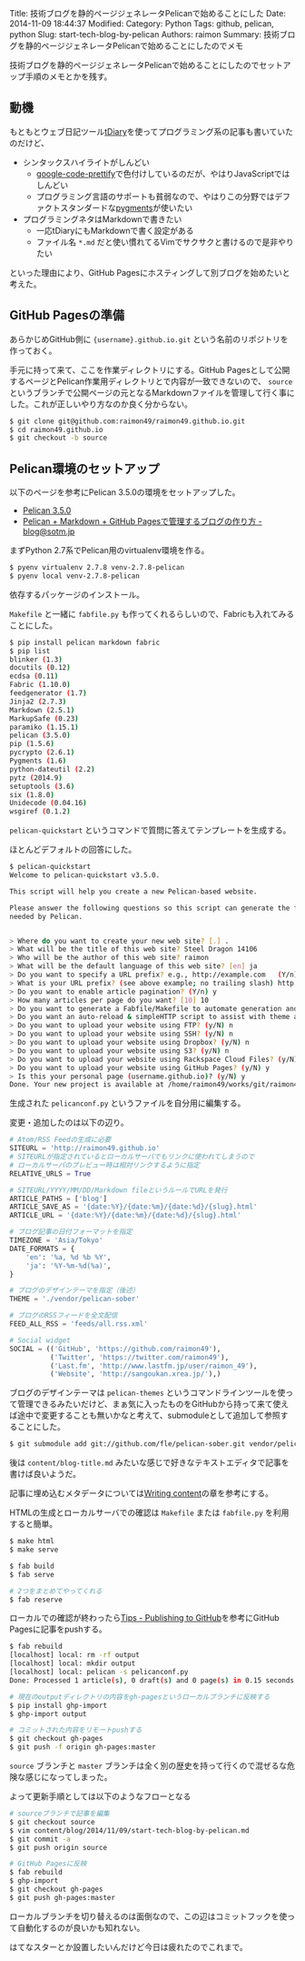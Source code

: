 Title: 技術ブログを静的ページジェネレータPelicanで始めることにした
Date: 2014-11-09 18:44:37
Modified:
Category: Python
Tags: github, pelican, python
Slug: start-tech-blog-by-pelican
Authors: raimon
Summary: 技術ブログを静的ページジェネレータPelicanで始めることにしたのでメモ

技術ブログを静的ページジェネレータPelicanで始めることにしたのでセットアップ手順のメモとかを残す。

## 動機

もともとウェブ日記ツール[tDiary](http://www.tdiary.org/)を使ってプログラミング系の記事も書いていたのだけど、

* シンタックスハイライトがしんどい
    * [google-code-prettify](https://code.google.com/p/google-code-prettify/)で色付けしているのだが、やはりJavaScriptではしんどい
    * プログラミング言語のサポートも貧弱なので、やはりこの分野ではデファクトスタンダードな[pygments](http://pygments.org/)が使いたい
* プログラミングネタはMarkdownで書きたい
    * 一応tDiaryにもMarkdownで書く設定がある
    * ファイル名 `*.md` だと使い慣れてるVimでサクサクと書けるので是非やりたい

といった理由により、GitHub Pagesにホスティングして別ブログを始めたいと考えた。

## GitHub Pagesの準備

あらかじめGitHub側に `{username}.github.io.git` という名前のリポジトリを作っておく。

手元に持って来て、ここを作業ディレクトリにする。GitHub Pagesとして公開するページとPelican作業用ディレクトリとで内容が一致できないので、 `source` というブランチで公開ページの元となるMarkdownファイルを管理して行く事にした。これが正しいやり方なのか良く分からない。

```bash
$ git clone git@github.com:raimon49/raimon49.github.io.git
$ cd raimon49.github.io
$ git checkout -b source
```

## Pelican環境のセットアップ

以下のページを参考にPelican 3.5.0の環境をセットアップした。

* [Pelican 3.5.0](http://docs.getpelican.com/en/3.5.0/)
* [Pelican + Markdown + GitHub Pagesで管理するブログの作り方 - blog@sotm.jp](http://blog.sotm.jp/2014/01/04/Pelican-Markdown-GithubPages-install-guide/ "Pelican + Markdown + GitHub Pagesで管理するブログの作り方 - blog@sotm.jp")

まずPython 2.7系でPelican用のvirtualenv環境を作る。

```bash
$ pyenv virtualenv 2.7.8 venv-2.7.8-pelican
$ pyenv local venv-2.7.8-pelican
```

依存するパッケージのインストール。

`Makefile` と一緒に `fabfile.py` も作ってくれるらしいので、Fabricも入れてみることにした。

```bash
$ pip install pelican markdown fabric
$ pip list
blinker (1.3)
docutils (0.12)
ecdsa (0.11)
Fabric (1.10.0)
feedgenerator (1.7)
Jinja2 (2.7.3)
Markdown (2.5.1)
MarkupSafe (0.23)
paramiko (1.15.1)
pelican (3.5.0)
pip (1.5.6)
pycrypto (2.6.1)
Pygments (1.6)
python-dateutil (2.2)
pytz (2014.9)
setuptools (3.6)
six (1.8.0)
Unidecode (0.04.16)
wsgiref (0.1.2)
```

`pelican-quickstart` というコマンドで質問に答えてテンプレートを生成する。

ほとんどデフォルトの回答にした。

```bash
$ pelican-quickstart
Welcome to pelican-quickstart v3.5.0.

This script will help you create a new Pelican-based website.

Please answer the following questions so this script can generate the files
needed by Pelican.


> Where do you want to create your new web site? [.] .
> What will be the title of this web site? Steel Dragon 14106
> Who will be the author of this web site? raimon
> What will be the default language of this web site? [en] ja
> Do you want to specify a URL prefix? e.g., http://example.com   (Y/n) y
> What is your URL prefix? (see above example; no trailing slash) http://raimon49.github.io
> Do you want to enable article pagination? (Y/n) y
> How many articles per page do you want? [10] 10
> Do you want to generate a Fabfile/Makefile to automate generation and publishing? (Y/n) y
> Do you want an auto-reload & simpleHTTP script to assist with theme and site development? (Y/n) y
> Do you want to upload your website using FTP? (y/N) n
> Do you want to upload your website using SSH? (y/N) n
> Do you want to upload your website using Dropbox? (y/N) n
> Do you want to upload your website using S3? (y/N) n
> Do you want to upload your website using Rackspace Cloud Files? (y/N) n
> Do you want to upload your website using GitHub Pages? (y/N) y
> Is this your personal page (username.github.io)? (y/N) y
Done. Your new project is available at /home/raimon49/works/git/raimon49.github.io
```

生成された `pelicanconf.py` というファイルを自分用に編集する。

変更・追加したのは以下の辺り。

```python
# Atom/RSS Feedの生成に必要
SITEURL = 'http://raimon49.github.io'
# SITEURLが指定されているとローカルサーバでもリンクに使われてしまうので
# ローカルサーバのプレビュー時は相対リンクするように指定
RELATIVE_URLS = True

# SITEURL/YYYY/MM/DD/Markdown fileというルールでURLを発行
ARTICLE_PATHS = ['blog']
ARTICLE_SAVE_AS = '{date:%Y}/{date:%m}/{date:%d}/{slug}.html'
ARTICLE_URL = '{date:%Y}/{date:%m}/{date:%d}/{slug}.html'

# ブログ記事の日付フォーマットを指定
TIMEZONE = 'Asia/Tokyo'
DATE_FORMATS = {
    'en': '%a, %d %b %Y',
    'ja': '%Y-%m-%d(%a)',
}

# ブログのデザインテーマを指定（後述）
THEME = './vendor/pelican-sober'

# ブログのRSSフィードを全文配信
FEED_ALL_RSS = 'feeds/all.rss.xml'

# Social widget
SOCIAL = (('GitHub', 'https://github.com/raimon49'),
          ('Twitter', 'https://twitter.com/raimon49'),
          ('Last.fm', 'http://www.lastfm.jp/user/raimon_49'),
          ('Website', 'http://sangoukan.xrea.jp/'),)

```

ブログのデザインテーマは `pelican-themes` というコマンドラインツールを使って管理できるみたいだけど、まぁ気に入ったものをGitHubから持って来て使えば途中で変更することも無いかなと考えて、submoduleとして追加して参照することにした。

```bash
$ git submodule add git://github.com/fle/pelican-sober.git vendor/pelican-sober
```

後は `content/blog-title.md` みたいな感じで好きなテキストエディタで記事を書けば良いようだ。

記事に埋め込むメタデータについては[Writing content](http://docs.getpelican.com/en/3.5.0/content.html)の章を参考にする。

HTMLの生成とローカルサーバでの確認は `Makefile` または `fabfile.py` を利用すると簡単。

```bash
$ make html
$ make serve

$ fab build
$ fab serve

# 2つをまとめてやってくれる
$ fab reserve
```

ローカルでの確認が終わったら[Tips - Publishing to GitHub](http://docs.getpelican.com/en/3.5.0/tips.html)を参考にGitHub Pagesに記事をpushする。

```bash
$ fab rebuild
[localhost] local: rm -rf output
[localhost] local: mkdir output
[localhost] local: pelican -s pelicanconf.py
Done: Processed 1 article(s), 0 draft(s) and 0 page(s) in 0.15 seconds.

# 現在のoutputディレクトリの内容をgh-pagesというローカルブランチに反映する
$ pip install ghp-import
$ ghp-import output

# コミットされた内容をリモートpushする
$ git checkout gh-pages
$ git push -f origin gh-pages:master
```

`source` ブランチと `master` ブランチは全く別の歴史を持って行くので混ぜるな危険な感じになってしまった。

よって更新手順としては以下のようなフローとなる

```bash
# sourceブランチで記事を編集
$ git checkout source
$ vim content/blog/2014/11/09/start-tech-blog-by-pelican.md
$ git commit -a
$ git push origin source

# GitHub Pagesに反映
$ fab rebuild
$ ghp-import
$ git checkout gh-pages
$ git push gh-pages:master
```

ローカルブランチを切り替えるのは面倒なので、この辺はコミットフックを使って自動化するのが良いかも知れない。

はてなスターとか設置したいんだけど今日は疲れたのでこれまで。
